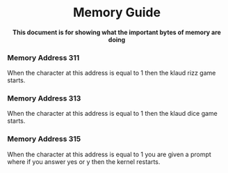 <h1 align="center">
  <br>
  <br>
    Memory Guide
  <br>
</h1>

<h4 align="center">
    This document is for showing what the important bytes of memory are doing
  <br>
</h4>

### Memory Address 311
When the character at this address is equal to 1 then the klaud rizz game starts.

### Memory Address 313
When the character at this address is equal to 1 then the klaud dice game starts.

### Memory Address 315
When the character at this address is equal to 1 you are given a prompt where if you answer yes or y then the kernel restarts.